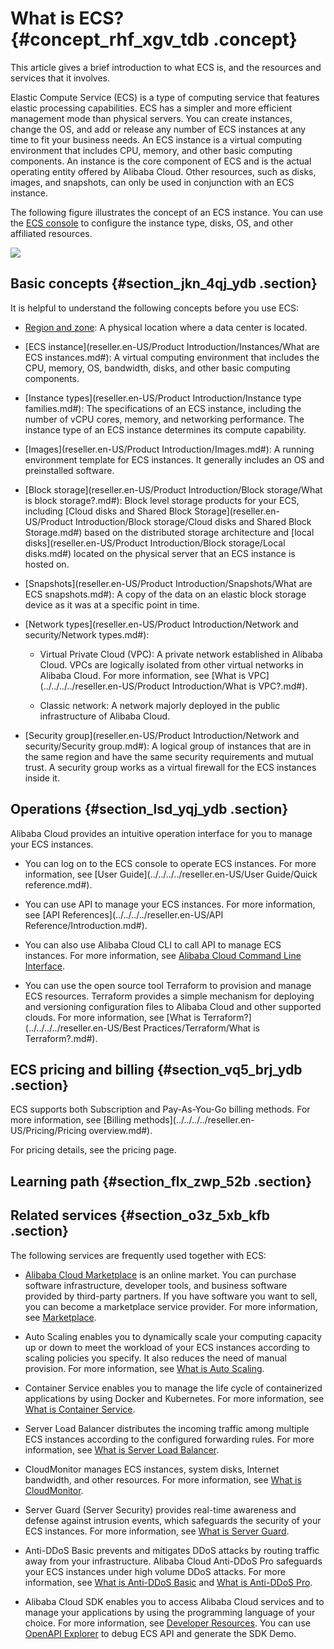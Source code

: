 # What is ECS? {#concept_rhf_xgv_tdb .concept}

This article gives a brief introduction to what ECS is, and the resources and services that it involves.

Elastic Compute Service \(ECS\) is a type of computing service that features elastic processing capabilities. ECS has a simpler and more efficient management mode than physical servers. You can create instances, change the OS, and add or release any number of ECS instances at any time to fit your business needs. An ECS instance is a virtual computing environment that includes CPU, memory, and other basic computing components. An instance is the core component of ECS and is the actual operating entity offered by Alibaba Cloud. Other resources, such as disks, images, and snapshots, can only be used in conjunction with an ECS instance.



The following figure illustrates the concept of an ECS instance. You can use the [ECS console](https://partners-intl.console.aliyun.com/#/ecs) to configure the instance type, disks, OS, and other affiliated resources.

![](http://static-aliyun-doc.oss-cn-hangzhou.aliyuncs.com/assets/img/9543/15409654054795_en-US.png)

## Basic concepts {#section_jkn_4qj_ydb .section}

It is helpful to understand the following concepts before you use ECS:

-   [Region and zone](https://partners-intl.aliyun.com/help/doc-detail/40654.htm): A physical location where a data center is located.

-   [ECS instance](reseller.en-US/Product Introduction/Instances/What are ECS instances.md#): A virtual computing environment that includes the CPU, memory, OS, bandwidth, disks, and other basic computing components.

-   [Instance types](reseller.en-US/Product Introduction/Instance type families.md#): The specifications of an ECS instance, including the number of vCPU cores, memory, and networking performance. The instance type of an ECS instance determines its compute capability.

-   [Images](reseller.en-US/Product Introduction/Images.md#): A running environment template for ECS instances. It generally includes an OS and preinstalled software.

-   [Block storage](reseller.en-US/Product Introduction/Block storage/What is block storage?.md#): Block level storage products for your ECS, including [Cloud disks and Shared Block Storage](reseller.en-US/Product Introduction/Block storage/Cloud disks and Shared Block Storage.md#) based on the distributed storage architecture and [local disks](reseller.en-US/Product Introduction/Block storage/Local disks.md#) located on the physical server that an ECS instance is hosted on.

-   [Snapshots](reseller.en-US/Product Introduction/Snapshots/What are ECS snapshots.md#): A copy of the data on an elastic block storage device as it was at a specific point in time.

-   [Network types](reseller.en-US/Product Introduction/Network and security/Network types.md#):

    -   Virtual Private Cloud \(VPC\): A private network established in Alibaba Cloud. VPCs are logically isolated from other virtual networks in Alibaba Cloud. For more information, see [What is VPC](../../../../reseller.en-US/Product Introduction/What is VPC?.md#).

    -   Classic network: A network majorly deployed in the public infrastructure of Alibaba Cloud.

-   [Security group](reseller.en-US/Product Introduction/Network and security/Security group.md#): A logical group of instances that are in the same region and have the same security requirements and mutual trust. A security group works as a virtual firewall for the ECS instances inside it.


## Operations {#section_lsd_yqj_ydb .section}

Alibaba Cloud provides an intuitive operation interface for you to manage your ECS instances.

-   You can log on to the ECS console to operate ECS instances. For more information, see [User Guide](../../../../reseller.en-US/User Guide/Quick reference.md#).

-   You can use API to manage your ECS instances. For more information, see [API References](../../../../reseller.en-US/API Reference/Introduction.md#).

-   You can also use Alibaba Cloud CLI to call API to manage ECS instances. For more information, see [Alibaba Cloud Command Line Interface](https://partners-intl.aliyun.com/help/product/29991.htm).

-   You can use the open source tool Terraform to provision and manage ECS resources. Terraform provides a simple mechanism for deploying and versioning configuration files to Alibaba Cloud and other supported clouds. For more information, see [What is Terraform?](../../../../reseller.en-US/Best Practices/Terraform/What is Terraform?.md#).


## ECS pricing and billing {#section_vq5_brj_ydb .section}

ECS supports both Subscription and Pay-As-You-Go billing methods. For more information, see [Billing methods](../../../../reseller.en-US/Pricing/Pricing overview.md#).

For pricing details, see the pricing page.

## Learning path {#section_flx_zwp_52b .section}

## Related services {#section_o3z_5xb_kfb .section}

The following services are frequently used together with ECS:

-   [Alibaba Cloud Marketplace](https://partners-intl.aliyun.com/marketplace/vodafone/) is an online market. You can purchase software infrastructure, developer tools, and business software provided by third-party partners. If you have software you want to sell, you can become a marketplace service provider. For more information, see [Marketplace](https://partners-intl.aliyun.com/help/product/30488.htm).

-   Auto Scaling enables you to dynamically scale your computing capacity up or down to meet the workload of your ECS instances according to scaling policies you specify. It also reduces the need of manual provision. For more information, see [What is Auto Scaling](https://partners-intl.aliyun.com/help/product/25855.htm).

-   Container Service enables you to manage the life cycle of containerized applications by using Docker and Kubernetes. For more information, see [What is Container Service](https://partners-intl.aliyun.com/help/product/25972.htm).

-   Server Load Balancer distributes the incoming traffic among multiple ECS instances according to the configured forwarding rules. For more information, see [What is Server Load Balancer](https://partners-intl.aliyun.com/help/product/27537.htm).

-   CloudMonitor manages ECS instances, system disks, Internet bandwidth, and other resources. For more information, see [What is CloudMonitor](https://partners-intl.aliyun.com/help/product/28572.htm).

-   Server Guard \(Server Security\) provides real-time awareness and defense against intrusion events, which safeguards the security of your ECS instances. For more information, see [What is Server Guard](https://partners-intl.aliyun.com/help/product/28449.htm).

-   Anti-DDoS Basic prevents and mitigates DDoS attacks by routing traffic away from your infrastructure. Alibaba Cloud Anti-DDoS Pro safeguards your ECS instances under high volume DDoS attacks. For more information, see [What is Anti-DDoS Basic](https://partners-intl.aliyun.com/help/doc-detail/28399.htm) and [What is Anti-DDoS Pro](https://partners-intl.aliyun.com/help/doc-detail/28464.htm).

-   Alibaba Cloud SDK enables you to access Alibaba Cloud services and to manage your applications by using the programming language of your choice. For more information, see [Developer Resources](https://partners-intl.aliyun.com/vodafone/support/developer-resources). You can use [OpenAPI Explorer](https://api.aliyun.com/) to debug ECS API and generate the SDK Demo.


